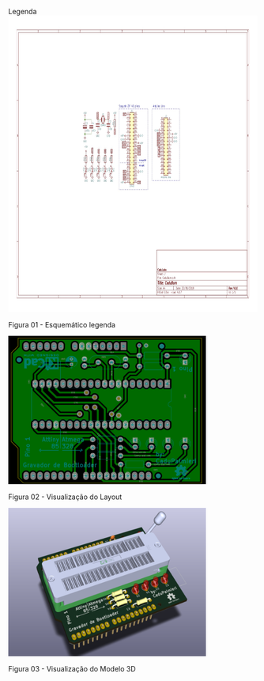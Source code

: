 Legenda
<img alt="Esquematico" src="./esquema1.jpg"  width="900" height="600">

Figura 01 - Esquemático
legenda

<img alt="Layout" src="./layout1.png"  width="400" height="300">

Figura 02 - Visualização do Layout


<img alt="Modelo 3D" src="./3d.png"  width="400" height="300">

Figura 03 - Visualização do Modelo 3D
